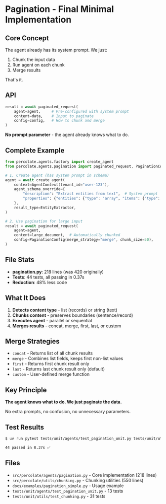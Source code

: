 # Pagination - Final Minimal Implementation

## Core Concept

The agent already has its system prompt. We just:
1. Chunk the input data
2. Run agent on each chunk
3. Merge results

That's it.

## API

```python
result = await paginated_request(
    agent=agent,     # Pre-configured with system prompt
    content=data,    # Input to paginate
    config=config,   # How to chunk and merge
)
```

**No prompt parameter** - the agent already knows what to do.

## Complete Example

```python
from percolate.agents.factory import create_agent
from percolate.agents.pagination import paginated_request, PaginationConfig

# 1. Create agent (has system prompt in schema)
agent = await create_agent(
    context=AgentContext(tenant_id="user-123"),
    agent_schema_override={
        "description": "Extract entities from text",  # System prompt
        "properties": {"entities": {"type": "array", "items": {"type": "string"}}},
    },
    result_type=EntityExtractor,
)

# 2. Use pagination for large input
result = await paginated_request(
    agent=agent,
    content=large_document,  # Automatically chunked
    config=PaginationConfig(merge_strategy="merge", chunk_size=50),
)
```

## File Stats

- **pagination.py**: 218 lines (was 420 originally)
- **Tests**: 44 tests, all passing in 0.37s
- **Reduction**: 48% less code

## What It Does

1. **Detects content type** - list (records) or string (text)
2. **Chunks content** - preserves boundaries (sentence/record)
3. **Executes agent** - parallel or sequential
4. **Merges results** - concat, merge, first, last, or custom

## Merge Strategies

- `concat` - Returns list of all chunk results
- `merge` - Combines list fields, keeps first non-list values
- `first` - Returns first chunk result only
- `last` - Returns last chunk result only (default)
- `custom` - User-defined merge function

## Key Principle

**The agent knows what to do. We just paginate the data.**

No extra prompts, no confusion, no unnecessary parameters.

## Test Results

```bash
$ uv run pytest tests/unit/agents/test_pagination_unit.py tests/unit/utils/test_chunking.py -v

44 passed in 0.37s ✅
```

## Files

- `src/percolate/agents/pagination.py` - Core implementation (218 lines)
- `src/percolate/utils/chunking.py` - Chunking utilities (550 lines)
- `docs/examples/pagination_simple.py` - Usage example
- `tests/unit/agents/test_pagination_unit.py` - 13 tests
- `tests/unit/utils/test_chunking.py` - 31 tests
